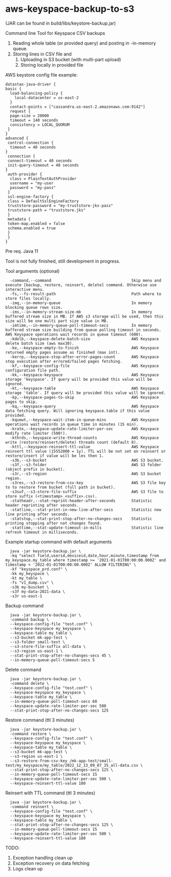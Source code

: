 # aws-keyspace-backup-to-s3
(JAR can be found in build/libs/keystore-backup.jar)

Command line Tool for Keyspace CSV backups

1. Reading whole table (or provided query) and posting in -in-memory queue.
2. Storing lines in CSV file and
    1. Uploading in S3 bucket (with multi-part upload)
    2. Storing locally in provided file

AWS keystore config file example:

```
datastax-java-driver {
basic {
  load-balancing-policy {
    local-datacenter = us-east-2
  }
  contact-points = ["cassandra.us-east-2.amazonaws.com:9142"]
  request {
  page-size = 20000
  timeout = 140 seconds
  consistency = LOCAL_QUORUM
 }
} 
advanced {
 control-connection {
  timeout = 40 seconds
}
 connection {
 connect-timeout = 40 seconds
 init-query-timeout = 40 seconds
}
 auth-provider {
  class = PlainTextAuthProvider
  username = "my-user
  password = "my-pass"
 }
 ssl-engine-factory {
 class = DefaultSslEngineFactory
 truststore-password = "my-truststore-jks-pass"
 truststore-path = "truststore.jks"
 }
 metadata {
 token-map.enabled = false
 schema.enabled = true 
 }
 }
}
```

Pre req.
Java 11

Tool is not fully finished, still development in progress.

Tool arguments (optional)

      -command,--command                                   Skip menu and execute [backup, restore, reinsert, delete] command. Otherwise use interactive menu.
      -fs,--fs-result-path                                 Path where to store files locally.
      -imq,--in-memory-queue                               In memory blocking queue rows size.
      -ims,--in-memory-stream-size-mb                      In memory buffered stream size in MB. If AWS s3 storage will be used, then this size will be one multi part size value in MB.
      -imtime,--in-memory-queue-poll-timeout-secs          In memory buffered stream size building from queue polling timeout in seconds. AWS Keyspace operations wait records in queue timeout (600).
      -kdelb,--keyspace-delete-batch-size                  AWS Keyspace delete batch size (aws max30).
      -ke,--keyspace-empty-to-finish                       AWS Keyspace returned empty pages assume as finished (max int).
      -kerrp,--keyspace-stop-after-error-pages-count       AWS Keyspace stop execution after errored/failed pages fetching.
      -kf,--keyspace-config-file                           AWS Keyspace configuration file path.
      -kk,--keyspace-keyspace                              AWS Keyspace storage 'keyspace'. If query will be provided this value will be ignored.
      -kt,--keyspace-table                                 AWS Keyspace storage 'table'. If query will be provided this value will be ignored.
      -kp,--keyspace-pages-to-skip                         AWS Keyspace pages to skip.
      -kq,--keyspace-query                                 AWS Keyspace data fetching query. Will ignoring keyspace.table if this value provided.
      -kquewt,--keyspace-wait-item-in-queue-mins           AWS Keyspace operations wait records in queue time in minutes (15 min).
      -krate,--keyspace-update-rate-limiter-per-sec        AWS Keyspace modify rate limiter (500!).
      -kthrds,--keyspace-write-thread-counts               AWS Keyspace write (restore/reinsert/delete) threads count (default 8).
      -kttl,--keyspace-reinsert-ttl-value                  AWS Keyspace reinsert ttl value (15552000 = 1y). TTL will be not set on reinsert or restore/insert if value will be les then 1.
      -s3b,--s3-bucket                                     AWS S3 bucket.
      -s3f,--s3-folder                                     AWS S3 folder (object prefix in bucket).
      -s3r,--s3-region                                     AWS S3 bucket region.
      -s3res,--s3-restore-from-csv-key                     AWS S3 file key to to restore from bucket (full path in bucket).
      -s3suf,--s3-store-file-suffix                        AWS S3 file to store suffix (<timestamp>_<suffix>.csv).
      -statheadr,--stat-reprint-header-after-seconds       Statistic header reprinting after seconds.
      -statline,--stat-print-in-new-line-after-secs        Statistic new line printing after seconds.
      -statstop,--stat-print-stop-after-no-changes-secs    Statistic printing stopping after not changes found.
      -stattime,--stat-update-timeout-in-mills             Statistic line refresh timeout in milliseconds.

Example startup command with default arguments

      java -jar keystore-backup.jar \
      -kq "select field,userid,deviceid,date,hour,minute,timestamp from my_keyspace.my_table where timestamp >= '2021-01-01T00:00:00.000Z' and timestamp < '2022-01-01T00:00:00.000Z' ALLOW FILTERING" \
      -kf "keyspace_prd.conf" \
      -kk my_keyspace \
      -kt my_table \
      -fs "v1_dump.csv" \
      -s3b my-buscket \
      -s3f my-data-2021-data \
      -s3r us-east-1

Backup command

      java -jar keystore-backup.jar \
      -command backup \
      --keyspace-config-file "test.conf" \
      --keyspace-keyspace my_keyspace \
      --keyspace-table my_table \
      --s3-bucket mk-app-test \
      --s3-folder small-test \
      --s3-store-file-suffix all-data \
      --s3-region us-east-1 \
      --stat-print-stop-after-no-changes-secs 45 \
      --in-memory-queue-poll-timeout-secs 5

Delete command

      java -jar keystore-backup.jar \
      -command delete \
      --keyspace-config-file "test.conf" \
      --keyspace-keyspace my_keyspace \
      --keyspace-table my_table \
      --in-memory-queue-poll-timeout-secs 60
      --keyspace-update-rate-limiter-per-sec 500
      --stat-print-stop-after-no-changes-secs 125


Restore command (ttl 3 minutes)

      java -jar keystore-backup.jar \
      -command restore \
      --keyspace-config-file "test.conf" \
      --keyspace-keyspace my_keyspace \
      --keyspace-table my_table \
      --s3-bucket mk-app-test \
      --s3-region us-east-1 \
      --s3-restore-from-csv-key /mk-app-test/small-test/my_keyspace/my_table/2022_12_13_09_07_35_all-data.csv \
      --stat-print-stop-after-no-changes-secs 125 \
      --in-memory-queue-poll-timeout-secs 15
      --keyspace-update-rate-limiter-per-sec 500 \
      --keyspace-reinsert-ttl-value 180


Reinsert with TTL command (ttl 3 minutes)

      java -jar keystore-backup.jar \
      -command reinsert \
      --keyspace-config-file "test.conf" \
      --keyspace-keyspace my_keyspace \
      --keyspace-table my_table \
      --stat-print-stop-after-no-changes-secs 125 \
      --in-memory-queue-poll-timeout-secs 15
      --keyspace-update-rate-limiter-per-sec 500 \
      --keyspace-reinsert-ttl-value 180


TODO:
1. Exception handling clean up
2. Exception recovery on data fetching
3. Logs clean up